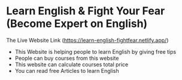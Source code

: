 # Learn English & Fight Your Fear (Become Expert on English)
The Live Website Link (https://learn-english-fightfear.netlify.app/)

- This Website is helping people to learn English by giving free tips
- People can buy courses from this website
- This website can calculate courses total price
- You can read free Articles to learn English
